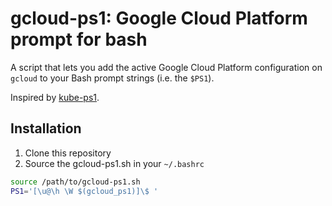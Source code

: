 # gcloud-ps1: Google Cloud Platform prompt for bash

A script that lets you add the active Google Cloud Platform configuration on
`gcloud` to your Bash prompt strings (i.e. the `$PS1`).

Inspired by [kube-ps1](https://github.com/jonmosco/kube-ps1).

## Installation

1. Clone this repository
2. Source the gcloud-ps1.sh in your `~/.bashrc`

```sh
source /path/to/gcloud-ps1.sh
PS1='[\u@\h \W $(gcloud_ps1)]\$ '
```
